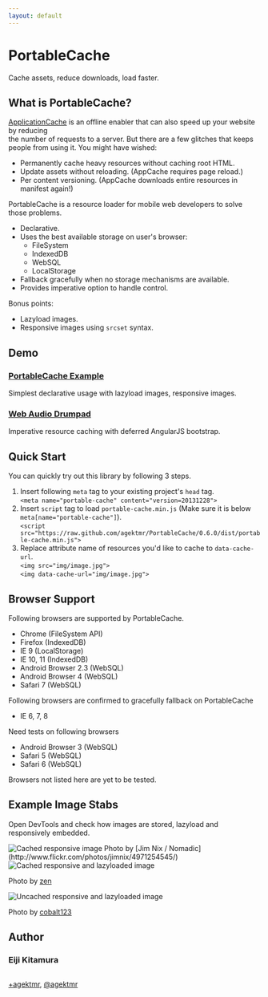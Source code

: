 ```yaml
---
layout: default
---
```

# PortableCache

Cache assets, reduce downloads, load faster.

## What is PortableCache?

[ApplicationCache](http://www.whatwg.org/specs/web-apps/current-work/multipage/offline.html) 
is an offline enabler that can also speed up your website by reducing   
the number of requests to a server. But there are a few glitches that keeps   
people from using it. You might have wished:

* Permanently cache heavy resources without caching root HTML.
* Update assets without reloading. (AppCache requires page reload.)
* Per content versioning. (AppCache downloads entire resources in manifest 
  again!)

PortableCache is a resource loader for mobile web developers to solve those 
problems.

* Declarative.
* Uses the best available storage on user's browser:
    * FileSystem
    * IndexedDB
    * WebSQL
    * LocalStorage
* Fallback gracefully when no storage mechanisms are available.
* Provides imperative option to handle control.

Bonus points:

* Lazyload images.
* Responsive images using `srcset` syntax.

## Demo
### [PortableCache Example](http://demo.agektmr.com/portable-cache/)

Simplest declarative usage with lazyload images, responsive images.

### [Web Audio Drumpad](http://demo.agektmr.com/drumpad/)

Imperative resource caching with deferred AngularJS bootstrap.

## Quick Start

You can quickly try out this library by following 3 steps.

1. Insert following `meta` tag to your existing project's `head` tag.<br/>
   `<meta name="portable-cache" content="version=20131228">`
1. Insert `script` tag to load `portable-cache.min.js` (Make sure it is below 
   `meta[name="portable-cache"]`).<br/>
   `<script 
   src="https://raw.github.com/agektmr/PortableCache/0.6.0/dist/portable-cache.min.js">`
1. Replace attribute name of resources you'd like to cache to 
   `data-cache-url`.<br/>
   `<img src="img/image.jpg">`<br/>
   `<img data-cache-url="img/image.jpg">`

## Browser Support

Following browsers are supported by PortableCache.

* Chrome (FileSystem API)
* Firefox (IndexedDB)
* IE 9 (LocalStorage)
* IE 10, 11 (IndexedDB)
* Android Browser 2.3 (WebSQL)
* Android Browser 4 (WebSQL)
* Safari 7 (WebSQL)

Following browsers are confirmed to gracefully fallback on PortableCache

* IE 6, 7, 8

Need tests on following browsers

* Android Browser 3 (WebSQL)
* Safari 5 (WebSQL)
* Safari 6 (WebSQL)

Browsers not listed here are yet to be tested.

## Example Image Stabs

Open DevTools and check how images are stored, lazyload and responsively embedded.

<img data-cache-url="assets/img/abstract1_1024x685.jpg" data-cache-srcset="img/abstract1_320x214.jpg 320w, img/abstract1_640x428.jpg 640w, img/abstract1_640x428.jpg 320w 2x" class="img-responsive" alt="Cached responsive image">
Photo by [Jim Nix / Nomadic](http://www.flickr.com/photos/jimnix/4971254545/)

<img data-cache-url="assets/img/abstract2_864x595.jpg" data-cache-srcset="img/abstract2_320x220.jpg 320w, img/abstract2_640x441.jpg 640w, img/abstract2_640x441.jpg 320w 2x" class="img-responsive" alt="Cached responsive and lazyloaded image" lazyload>

Photo by [zen](http://www.flickr.com/photos/zen/9990061573/)

<img data-cache-url="assets/img/abstract3_1200x1015.jpg" data-cache-srcset="assets/img/abstract3_240x203.jpg 240w, assets/img/abstract3_640x541.jpg 640w, assets/img/abstract3_640x541.jpg 320w 2x" data-cache-version="" class="img-responsive" alt="Uncached responsive and lazyloaded image" lazyload>

Photo by [cobalt123](http://www.flickr.com/photos/cobalt/513184722/)

## Author

### Eiji Kitamura

<img data-cache-url="assets/img/agektmr-s.jpg" class="profile" lazyload>

[+agektmr](https://google.com/+agektmr), [@agektmr](https://twitter.com/agektmr)
